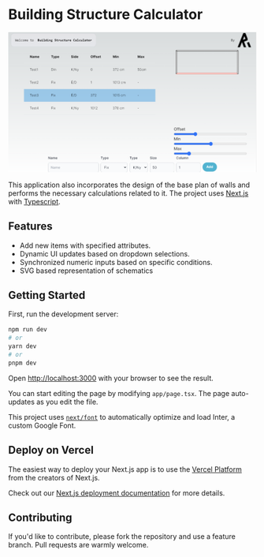 # Building Structure Calculator

![Another Try](./public/screenshot.png)

This application also incorporates the design of the base plan of walls and performs the necessary calculations related to it. 
The project uses [Next.js](https://nextjs.org/) with [Typescript](https://www.typescriptlang.org/).

## Features

- Add new items with specified attributes.
- Dynamic UI updates based on dropdown selections.
- Synchronized numeric inputs based on specific conditions.
- SVG based representation of schematics

## Getting Started

First, run the development server:

```bash
npm run dev
# or
yarn dev
# or
pnpm dev
```

Open [http://localhost:3000](http://localhost:3000) with your browser to see the result.

You can start editing the page by modifying `app/page.tsx`. The page auto-updates as you edit the file.

This project uses [`next/font`](https://nextjs.org/docs/basic-features/font-optimization) to automatically optimize and load Inter, a custom Google Font.


## Deploy on Vercel

The easiest way to deploy your Next.js app is to use the [Vercel Platform](https://vercel.com/new?utm_medium=default-template&filter=next.js&utm_source=create-next-app&utm_campaign=create-next-app-readme) from the creators of Next.js.

Check out our [Next.js deployment documentation](https://nextjs.org/docs/deployment) for more details.

## Contributing

If you'd like to contribute, please fork the repository and use a feature branch. Pull requests are warmly welcome.
